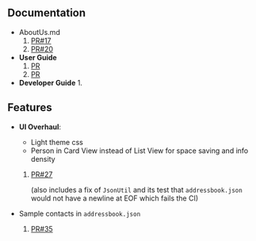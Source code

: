 

## Documentation

+ AboutUs.md
  1. [PR#17](https://github.com/AY2122S2-TIC4002-F18-3/tp2/pull/18/files)
  2. [PR#20](https://github.com/AY2122S2-TIC4002-F18-3/tp2/pull/20/files)
+ **User Guide**
  1. [PR](https://github.com/AY2122S2-TIC4002-F18-3/tp2/pull/23/files)
  2. [PR]()
+ **Developer Guide**
  1. 

## Features

+ **UI Overhaul**:
  - Light theme css 
  - Person in Card View instead of List View for space saving and info density
  1. [PR#27](https://github.com/AY2122S2-TIC4002-F18-3/tp2/pull/27/files)
     
     (also includes a fix of `JsonUtil` and its test that `addressbook.json` would not have a 
     newline at EOF which fails the CI)

+ Sample contacts in `addressbook.json`
  1. [PR#35](https://github.com/AY2122S2-TIC4002-F18-3/tp2/pull/35/files)

